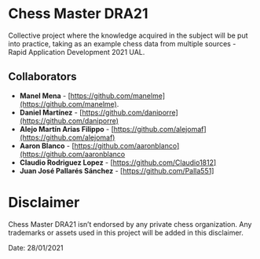 # Chess Master DRA21
Collective project where the knowledge acquired in the subject will be put into practice, taking as an example chess data from multiple sources - Rapid Application Development 2021 UAL.

## Collaborators
* **Manel Mena** -  [https://github.com/manelme](https://github.com/manelme).
* **Daniel Martínez** -  [https://github.com/daniporre](https://github.com/daniporre)
* **Alejo Martín Arias Filippo** -  [https://github.com/alejomaf](https://github.com/alejomaf)
* **Aaron Blanco** - [https://github.com/aaronblanco](https://github.com/aaronblanco
* **Claudio Rodriguez Lopez** - [https://github.com/Claudio1812]
* **Juan José Pallarés Sánchez** - [https://github.com/Palla551]

# Disclaimer

Chess Master DRA21 isn’t endorsed by any private chess organization. Any trademarks or assets used in this project will be added in this disclaimer.

Date: 28/01/2021
